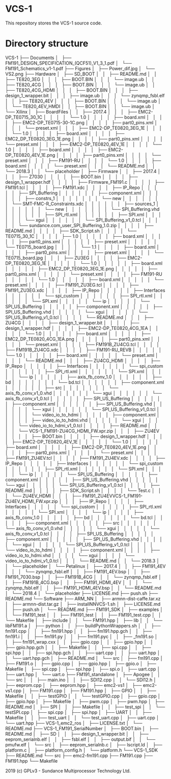 # VCS-1
This repository stores the VCS-1 source code.

# Directory structure

VCS-1
├── Documents
│   ├── FM191_DESIGN_SPECIFICATION_(QCF51)_V1_3_1.pdf
│   └── FM191_Schematics_v1-1.pdf
├── Figures
│   ├── Power_dif.jpg
│   └── VS2.png
├── Hardware
│   ├── SD_BOOT
│   │   ├── README.md
│   │   ├── TE820_3EG
│   │   │   ├── BOOT.BIN
│   │   │   └── image.ub
│   │   ├── TE820_4CG
│   │   │   ├── BOOT.BIN
│   │   │   └── image.ub
│   │   ├── TE820_4CG_HDMI
│   │   │   ├── BOOT.BIN
│   │   │   ├── design_1_wrapper.bit
│   │   │   ├── image.ub
│   │   │   └── zynqmp_fsbl.elf
│   │   ├── TE820_4EV
│   │   │   ├── BOOT.BIN
│   │   │   └── image.ub
│   │   └── TE820_4EV_HMDI
│   │       ├── BOOT.BIN
│   │       └── image.ub
│   └── Xilinx
│       ├── BoardFiles
│       │   ├── 2017.4
│       │   │   ├── EMC2-DP_TE0715_30_1C
│       │   │   │   └── 1.0
│       │   │   │       ├── board.xml
│       │   │   │       ├── EMC2-DP_TE0715-30-1C.png
│       │   │   │       ├── part0_pins.xml
│       │   │   │       └── preset.xml
│       │   │   ├── EMC2-DP_TE0820_3EG_1E
│       │   │   │   └── 1.0
│       │   │   │       ├── board.xml
│       │   │   │       ├── EMC2_DP_TE0820_3EG_1E.png
│       │   │   │       ├── part0_pins.xml
│       │   │   │       └── preset.xml
│       │   │   ├── EMC2-DP_TE0820_4EV_1E
│       │   │   │   └── 1.0
│       │   │   │       ├── board.xml
│       │   │   │       ├── EMC2-DP_TE0820_4EV_1E.png
│       │   │   │       ├── part0_pins.xml
│       │   │   │       └── preset.xml
│       │   │   ├── FM191-RU
│       │   │   │   └── 1.0
│       │   │   │       ├── board.xml
│       │   │   │       └── preset.xml
│       │   │   └── README.md
│       │   └── 2018.3
│       │       └── placeholder
│       ├── Firmware
│       │   ├── 2017.4
│       │   │   ├── Z7030
│       │   │   │   ├── BOOT.bin
│       │   │   │   ├── design_1_wrapper.hdf
│       │   │   │   ├── Firmware_FM191.c
│       │   │   │   ├── FM191.tcl
│       │   │   │   ├── FM191.xdc
│       │   │   │   ├── IP_Repo
│       │   │   │   │   ├── SPI_Buffering
│       │   │   │   │   │   ├── component.xml
│       │   │   │   │   │   ├── constrs_1
│       │   │   │   │   │   │   └── new
│       │   │   │   │   │   │       └── SMT-FMC-R_Constraints.xdc
│       │   │   │   │   │   ├── sources_1
│       │   │   │   │   │   │   └── new
│       │   │   │   │   │   │       └── SPI_Buffering.vhd
│       │   │   │   │   │   ├── SPI_rtl.xml
│       │   │   │   │   │   ├── SPI.xml
│       │   │   │   │   │   └── xgui
│       │   │   │   │   │       └── SPI_Buffering_v1_0.tcl
│       │   │   │   │   └── sundance.com_user_SPI_Buffering_1.0.zip
│       │   │   │   ├── README.md
│       │   │   │   ├── SDK_Script.sh
│       │   │   │   └── TE0715_30_1C
│       │   │   │       ├── 1.0
│       │   │   │       │   ├── board.xml
│       │   │   │       │   ├── part0_pins.xml
│       │   │   │       │   ├── preset.xml
│       │   │   │       │   └── TE0715_board.jpg
│       │   │   │       └── 1.1
│       │   │   │           ├── board.xml
│       │   │   │           ├── part0_pins.xml
│       │   │   │           ├── preset.xml
│       │   │   │           └── TE0715_board.jpg
│       │   │   ├── ZU3EG
│       │   │   │   ├── EMC2-DP_TE0820_3EG_1E
│       │   │   │   │   └── 1.0
│       │   │   │   │       ├── board.xml
│       │   │   │   │       ├── EMC2_DP_TE0820_3EG_1E.png
│       │   │   │   │       ├── part0_pins.xml
│       │   │   │   │       └── preset.xml
│       │   │   │   ├── FM191-RU
│       │   │   │   │   └── 1.0
│       │   │   │   │       ├── board.xml
│       │   │   │   │       └── preset.xml
│       │   │   │   ├── FM191_ZU3EG.tcl
│       │   │   │   ├── FM191_ZU3EG.xdc
│       │   │   │   ├── IP_Repo
│       │   │   │   │   ├── Interfaces
│       │   │   │   │   │   └── spi_custom
│       │   │   │   │   │       ├── SPI_rtl.xml
│       │   │   │   │   │       └── SPI.xml
│       │   │   │   │   └── ip
│       │   │   │   │       └── SPI_US_Buffering
│       │   │   │   │           ├── component.xml
│       │   │   │   │           ├── SPI_US_Buffering.vhd
│       │   │   │   │           └── xgui
│       │   │   │   │               └── SPI_US_Buffering_v1_0.tcl
│       │   │   │   └── README.md
│       │   │   ├── ZU4CG
│       │   │   │   ├── design_1_wrapper.bit
│       │   │   │   ├── design_1_wrapper.hdf
│       │   │   │   ├── EMC2-DP_TE0820_4CG_1EA
│       │   │   │   │   └── 1.0
│       │   │   │   │       ├── board.xml
│       │   │   │   │       ├── EMC2_DP_TE0820_4CG_1EA.png
│       │   │   │   │       ├── part0_pins.xml
│       │   │   │   │       └── preset.xml
│       │   │   │   ├── FM191B_ZU4CG.tcl
│       │   │   │   ├── FM191B_ZU4CG.xdc
│       │   │   │   ├── FM191-RU_REVB
│       │   │   │   │   └── 1.0
│       │   │   │   │       ├── board.xml
│       │   │   │   │       └── preset.xml
│       │   │   │   └── README.md
│       │   │   ├── ZU4CG_HDMI
│       │   │   │   ├── IP_Repo
│       │   │   │   │   ├── Interfaces
│       │   │   │   │   │   └── spi_custom
│       │   │   │   │   │       ├── SPI_rtl.xml
│       │   │   │   │   │       └── SPI.xml
│       │   │   │   │   └── ip
│       │   │   │   │       ├── axis_fb_conv_1.0
│       │   │   │   │       │   ├── bd
│       │   │   │   │       │   │   └── bd.tcl
│       │   │   │   │       │   ├── component.xml
│       │   │   │   │       │   ├── src
│       │   │   │   │       │   │   └── axis_fb_conv_v1_0.vhd
│       │   │   │   │       │   └── xgui
│       │   │   │   │       │       └── axis_fb_conv_v1_0.tcl
│       │   │   │   │       ├── SPI_US_Buffering
│       │   │   │   │       │   ├── component.xml
│       │   │   │   │       │   ├── SPI_US_Buffering.vhd
│       │   │   │   │       │   └── xgui
│       │   │   │   │       │       └── SPI_US_Buffering_v1_0.tcl
│       │   │   │   │       └── video_io_to_hdmi
│       │   │   │   │           ├── component.xml
│       │   │   │   │           ├── video_io_to_hdmi.vhd
│       │   │   │   │           └── xgui
│       │   │   │   │               └── video_io_to_hdmi_v1_0.tcl
│       │   │   │   ├── README.md
│       │   │   │   └── VCS-1_FM191-ZU4CG_HDMI_FW.xpr.zip
│       │   │   ├── ZU4EV
│       │   │   │   ├── BOOT.bin
│       │   │   │   ├── design_1_wrapper.hdf
│       │   │   │   ├── EMC2-DP_TE0820_4EV_1E
│       │   │   │   │   └── 1.0
│       │   │   │   │       ├── board.xml
│       │   │   │   │       ├── EMC2-DP_TE0820_4EV_1E.png
│       │   │   │   │       ├── part0_pins.xml
│       │   │   │   │       └── preset.xml
│       │   │   │   ├── FM191_ZU4EV.tcl
│       │   │   │   ├── FM191_ZU4EV.xdc
│       │   │   │   ├── IP_Repo
│       │   │   │   │   ├── Interfaces
│       │   │   │   │   │   └── spi_custom
│       │   │   │   │   │       ├── SPI_rtl.xml
│       │   │   │   │   │       └── SPI.xml
│       │   │   │   │   └── ip
│       │   │   │   │       └── SPI_US_Buffering
│       │   │   │   │           ├── component.xml
│       │   │   │   │           ├── SPI_US_Buffering.vhd
│       │   │   │   │           └── xgui
│       │   │   │   │               └── SPI_US_Buffering_v1_0.tcl
│       │   │   │   ├── README.md
│       │   │   │   ├── SDK_Script.sh
│       │   │   │   └── Test.c
│       │   │   └── ZU4EV_HDMI
│       │   │       ├── FM191_ZU4EVVCS-1_FM191-ZU4EV_HDMI_FW.xpr.zip
│       │   │       ├── IP_Repo
│       │   │       │   ├── Interfaces
│       │   │       │   │   └── spi_custom
│       │   │       │   │       ├── SPI_rtl.xml
│       │   │       │   │       └── SPI.xml
│       │   │       │   └── ip
│       │   │       │       ├── axis_fb_conv_1.0
│       │   │       │       │   ├── bd
│       │   │       │       │   │   └── bd.tcl
│       │   │       │       │   ├── component.xml
│       │   │       │       │   ├── src
│       │   │       │       │   │   └── axis_fb_conv_v1_0.vhd
│       │   │       │       │   └── xgui
│       │   │       │       │       └── axis_fb_conv_v1_0.tcl
│       │   │       │       ├── SPI_US_Buffering
│       │   │       │       │   ├── component.xml
│       │   │       │       │   ├── SPI_US_Buffering.vhd
│       │   │       │       │   └── xgui
│       │   │       │       │       └── SPI_US_Buffering_v1_0.tcl
│       │   │       │       └── video_io_to_hdmi
│       │   │       │           ├── component.xml
│       │   │       │           ├── video_io_to_hdmi.vhd
│       │   │       │           └── xgui
│       │   │       │               └── video_io_to_hdmi_v1_0.tcl
│       │   │       └── README.md
│       │   └── 2018.3
│       │       └── placeholder
│       └── Petalinux
│           ├── 2017.4
│           │   ├── FM191_4EV
│           │   │   └── zynqmp_fsbl.elf
│           │   ├── FM191_4EV.bsp
│           │   ├── FM191_7030.bsp
│           │   ├── FM191B_4CG
│           │   │   └── zynqmp_fsbl.elf
│           │   ├── FM191B_4CG.bsp
│           │   ├── FM191_HDMI_4EV
│           │   │   └── zynqmp_fsbl.elf
│           │   ├── FM191_HDMI_4EV.bsp
│           │   └── README.md
│           └── 2018.4
│               └── placeholder
├── LICENSE.md
├── push.sh
├── README.md
└── Software
    ├── ARM_NN
    │   ├── armnn-dist-caffe.tar.xz
    │   ├── armnn-dist.tar.gz
    │   ├── installNNVCS-1.sh
    │   ├── LICENSE.md
    │   ├── push.sh
    │   └── README.md
    ├── FM191_SDK
    │   ├── examples
    │   │   └── FM191_test
    │   │       ├── FM191_test
    │   │       ├── FM191_test.cpp
    │   │       └── Makefile
    │   ├── include
    │   │   └── FM191.hpp
    │   ├── lib
    │   │   └── libFM191.a
    │   ├── python
    │   │   ├── buildPythonWrappers.sh
    │   │   ├── fm191.cpp
    │   │   ├── fm191.hpp
    │   │   ├── fm191.hpp.gch
    │   │   ├── fm191.i
    │   │   ├── fm191.py
    │   │   ├── fm191.pyc
    │   │   ├── _fm191.so
    │   │   ├── fm191_wrap.cxx
    │   │   ├── gpio.cpp
    │   │   ├── gpio.hpp
    │   │   ├── gpio.hpp.gch
    │   │   ├── Makefile
    │   │   ├── spi.cpp
    │   │   ├── spi.hpp
    │   │   ├── spi.hpp.gch
    │   │   ├── uart.cpp
    │   │   ├── uart.hpp
    │   │   └── uart.hpp.gch
    │   ├── README.md
    │   └── src
    │       ├── fm191.cpp
    │       ├── FM191.o
    │       ├── gpio.cpp
    │       ├── gpio.hpp
    │       ├── gpio.o
    │       ├── Makefile
    │       ├── spi.cpp
    │       ├── spi.hpp
    │       ├── spi.o
    │       ├── uart.cpp
    │       ├── uart.hpp
    │       └── uart.o
    ├── FM191_standalone
    │   ├── Apogee
    │   │   └── src
    │   │       ├── main.ino
    │   │       ├── SDI12.cpp
    │   │       └── SDI12.h
    │   ├── eeprom.cpp
    │   ├── eeprom.hpp
    │   ├── emc2-vs1
    │   ├── emc2-vs1.cpp
    │   ├── FM191.cpp
    │   ├── FM191.hpp
    │   ├── GPIO
    │   │   ├── Makefile
    │   │   ├── testGPIO
    │   │   └── testGPIO.cpp
    │   ├── gpio.cpp
    │   ├── gpio.hpp
    │   ├── Makefile
    │   ├── pwm.cpp
    │   ├── pwm.hpp
    │   ├── README.md
    │   ├── SPI
    │   │   ├── Makefile
    │   │   ├── test_spi
    │   │   └── testSPI.cpp
    │   ├── spi.cpp
    │   ├── spi.hpp
    │   ├── UART
    │   │   ├── Makefile
    │   │   ├── test_uart
    │   │   └── test_uart.cpp
    │   ├── uart.cpp
    │   └── uart.hpp
    ├── VCS-1_emc2_ros
    │   ├── LICENSE.txt
    │   └── README.md
    ├── VCS-1_FM191_SerialNumber
    │   ├── BOOT.bin
    │   ├── README.md
    │   ├── SD
    │   │   ├── design_1_wrapper.bit
    │   │   ├── eeprom_serialnb.elf
    │   │   ├── fsbl.elf
    │   │   ├── output.bif
    │   │   └── pmufw.elf
    │   └── src
    │       ├── eeprom_serialnb.c
    │       ├── lscript.ld
    │       ├── platform.c
    │       ├── platform_config.h
    │       └── platform.h
    └── VCS-1_SDK
        ├── README.md
        └── src
            ├── emc2-fm191.cpp
            ├── FM191.cpp
            ├── FM191.hpp
            └── Makefile


2019 (c) GPLv3 - Sundance Multiprocessor Technology Ltd.
